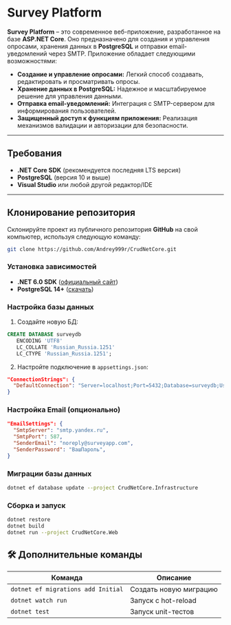# Survey Platform

**Survey Platform** – это современное веб-приложение, разработанное на базе **ASP.NET Core**. Оно предназначено для создания и управления опросами, хранения данных в **PostgreSQL** и отправки email-уведомлений через SMTP. Приложение обладает следующими возможностями:

- **Создание и управление опросами:** Легкий способ создавать, редактировать и просматривать опросы.
- **Хранение данных в PostgreSQL:** Надежное и масштабируемое решение для управления данными.
- **Отправка email-уведомлений:** Интеграция с SMTP-сервером для информирования пользователей.
- **Защищенный доступ к функциям приложения:** Реализация механизмов валидации и авторизации для безопасности.

---


## Требования

- **.NET Core SDK** (рекомендуется последняя LTS версия)
- **PostgreSQL** (версия 10 и выше)
- **Visual Studio** или любой другой редактор/IDE

---

## Клонирование репозитория

Склонируйте проект из публичного репозитория **GitHub** на свой компьютер, используя следующую команду:

```sh
git clone https://github.com/Andrey999r/CrudNetCore.git

```

### Установка зависимостей
- **.NET 6.0 SDK** ([официальный сайт](https://dotnet.microsoft.com/download))
- **PostgreSQL 14+** ([скачать](https://www.postgresql.org/download/))

### Настройка базы данных
1. Создайте новую БД:
```sql
CREATE DATABASE surveydb 
   ENCODING 'UTF8' 
   LC_COLLATE 'Russian_Russia.1251' 
   LC_CTYPE 'Russian_Russia.1251';
```

2. Настройте подключение в `appsettings.json`:
```json
"ConnectionStrings": {
  "DefaultConnection": "Server=localhost;Port=5432;Database=surveydb;User Id=postgres;Password=ВашПароль;"
}
```

### Настройка Email (опционально)
```json
"EmailSettings": {
  "SmtpServer": "smtp.yandex.ru",
  "SmtpPort": 587,
  "SenderEmail": "noreply@surveyapp.com",
  "SenderPassword": "ВашПароль",
}
```

### Миграции базы данных
```bash
dotnet ef database update --project CrudNetCore.Infrastructure
```

### Сборка и запуск
```bash
dotnet restore
dotnet build
dotnet run --project CrudNetCore.Web
```


## 🛠️ Дополнительные команды
| Команда | Описание |
|---------|----------|
| `dotnet ef migrations add Initial` | Создать новую миграцию |
| `dotnet watch run` | Запуск с hot-reload |
| `dotnet test` | Запуск unit-тестов |
